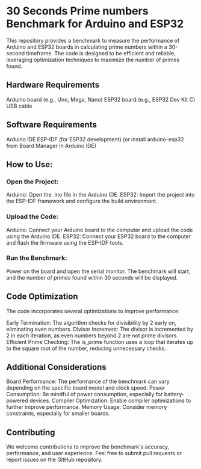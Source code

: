 # 30 Seconds Prime numbers Benchmark for Arduino and ESP32

This repository provides a benchmark to measure the performance of Arduino and ESP32 boards in calculating prime numbers within a 30-second timeframe. The code is designed to be efficient and reliable, leveraging optimization techniques to maximize the number of primes found.

## Hardware Requirements

Arduino board (e.g., Uno, Mega, Nano)
ESP32 board (e.g., ESP32 Dev Kit C)
USB cable

## Software Requirements

Arduino IDE
ESP-IDF (for ESP32 development) (or install arduino-esp32 from Board Manager in Arduino IDE)


## How to Use:


### Open the Project:

Arduino: Open the .ino file in the Arduino IDE.
ESP32: Import the project into the ESP-IDF framework and configure the build environment.

### Upload the Code:

Arduino: Connect your Arduino board to the computer and upload the code using the Arduino IDE.
ESP32: Connect your ESP32 board to the computer and flash the firmware using the ESP-IDF tools.

### Run the Benchmark:

Power on the board and open the serial monitor.
The benchmark will start, and the number of primes found within 30 seconds will be displayed.

## Code Optimization

The code incorporates several optimizations to improve performance:

Early Termination: The algorithm checks for divisibility by 2 early on, eliminating even numbers.
Divisor Increment: The divisor is incremented by 2 in each iteration, as even numbers beyond 2 are not prime divisors.
Efficient Prime Checking: The is_prime function uses a loop that iterates up to the square root of the number, reducing unnecessary checks.

## Additional Considerations

Board Performance: The performance of the benchmark can vary depending on the specific board model and clock speed.
Power Consumption: Be mindful of power consumption, especially for battery-powered devices.
Compiler Optimization: Enable compiler optimizations to further improve performance.
Memory Usage: Consider memory constraints, especially for smaller boards.

## Contributing
We welcome contributions to improve the benchmark's accuracy, performance, and user experience. Feel free to submit pull requests or report issues on the GitHub repository.
